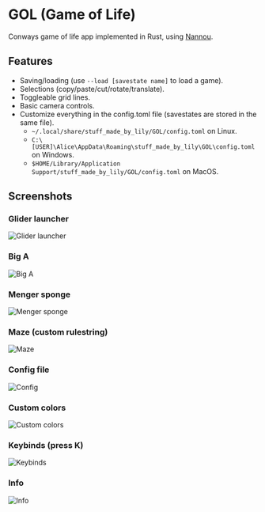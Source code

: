 # GOL (Game of Life)

Conways game of life app implemented in Rust, using [Nannou](https://nannou.cc/).

## Features

- Saving/loading (use `--load [savestate name]` to load a game).
- Selections (copy/paste/cut/rotate/translate).
- Toggleable grid lines.
- Basic camera controls.
- Customize everything in the config.toml file (savestates are stored in the same file).
  - `~/.local/share/stuff_made_by_lily/GOL/config.toml` on Linux.
  - `C:\[USER]\Alice\AppData\Roaming\stuff_made_by_lily\GOL\config.toml` on Windows.
  - `$HOME/Library/Application Support/stuff_made_by_lily/GOL/config.toml` on MacOS.

## Screenshots

### Glider launcher

![Glider launcher](screenshots/glider-launcher.png)

### Big A

![Big A](screenshots/big-a.png)

### Menger sponge

![Menger sponge](screenshots/sponge.png)

### Maze (custom rulestring)

![Maze](screenshots/maze.png)

### Config file

![Config](screenshots/config.png)

### Custom colors

![Custom colors](screenshots/custom-colors.png)

### Keybinds (press K)

![Keybinds](screenshots/keybinds.png)

### Info

![Info](screenshots/info.png)

